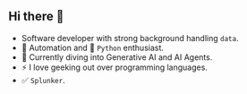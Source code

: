 ## Hi there 👋

- Software developer with strong background handling `data`.
- 🔁 Automation and 🐍 `Python` enthusiast.
- 🌱 Currently diving into Generative AI and AI Agents.
- ⚡ I love geeking out over programming languages.
- ✅ `Splunker`. 
<!--
**jvardev/jvardev** is a ✨ _special_ ✨ repository because its `README.md` (this file) appears on your GitHub profile.

Here are some ideas to get you started:

- 🔭 I’m currently working on ...
- 🌱 I’m currently learning ...
- 👯 I’m looking to collaborate on ...
- 🤔 I’m looking for help with ...
- 💬 Ask me about ...
- 📫 How to reach me: ...
- 😄 Pronouns: ...
- ⚡ Fun fact: ...
-->
